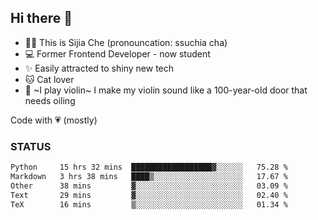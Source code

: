 ## Hi there 👋

- 🙋‍♀️ This is Sijia Che (pronouncation: ssuchia cha)
- 💻 Former Frontend Developer - now student
- ✨ Easily attracted to shiny new tech
- 🐱 Cat lover
- 🌟 ~I play violin~ I make my violin sound like a 100-year-old door that needs oiling

Code with 💗 (mostly)

### STATUS
<!--START_SECTION:waka-->

```txt
Python     15 hrs 32 mins  ██████████████████▓░░░░░░   75.28 %
Markdown   3 hrs 38 mins   ████▒░░░░░░░░░░░░░░░░░░░░   17.67 %
Other      38 mins         ▓░░░░░░░░░░░░░░░░░░░░░░░░   03.09 %
Text       29 mins         ▓░░░░░░░░░░░░░░░░░░░░░░░░   02.40 %
TeX        16 mins         ▒░░░░░░░░░░░░░░░░░░░░░░░░   01.34 %
```

<!--END_SECTION:waka-->
